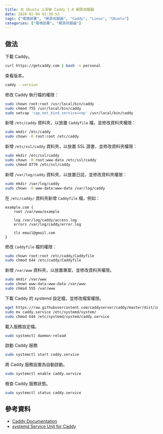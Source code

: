```yaml
---
title: 在 Ubuntu 上安裝 Caddy 1.0 網頁伺服器
date: 2020-02-04 01:30:53
tags: ["環境部署", "網頁伺服器", "Caddy", "Linux", "Ubuntu"]
categories: ["環境部署", "網頁伺服器"]
---
```


## 做法

下載 Caddy。

```bash
curl https://getcaddy.com | bash -s personal
```

查看版本。

```bash
caddy --version
```

修改 Caddy 執行檔的權限：

```bash
sudo chown root:root /usr/local/bin/caddy
sudo chmod 755 /usr/local/bin/caddy
sudo setcap 'cap_net_bind_service=+ep' /usr/local/bin/caddy
```

新增 `/etc/caddy` 資料夾，以放置 `Caddyfile` 檔，並修改資料夾權限：

```bash
sudo mkdir /etc/caddy
sudo chown -R root:root /etc/caddy
```

新增 `/etc/ssl/caddy` 資料夾，以放置 SSL 證書，並修改資料夾權限：

```bash
sudo mkdir /etc/ssl/caddy
sudo chown -R root:www-data /etc/ssl/caddy
sudo chmod 0770 /etc/ssl/caddy
```

新增 `/var/log/caddy` 資料夾，以放置日誌，並修改資料夾權限：

```bash
sudo mkdir /var/log/caddy
sudo chown -R www-data:www-data /var/log/caddy
```

在 `/etc/caddy/` 資料夾新增 `Caddyfile` 檔，例如：

```env
example.com {
    root /var/www/example

    log /var/log/caddy/access.log
    errors /var/log/caddy/error.log

    tls email@gmail.com
}
```

修改 `Caddyfile` 檔的權限：

```bash
sudo chown root:root /etc/caddy/Caddyfile
sudo chmod 644 /etc/caddy/Caddyfile
```

新增 `/var/www` 資料夾，以放置專案，並修改資料夾權限。

```bash
sudo mkdir /var/www
sudo chown www-data:www-data /var/www
sudo chmod 555 /var/www
```

下載 Caddy 的 systemd 設定檔，並修改檔案權限。

```bash
wget https://raw.githubusercontent.com/caddyserver/caddy/master/dist/init/linux-systemd/caddy.service
sudo mv caddy.service /etc/systemd/system/
sudo chmod 644 /etc/systemd/system/caddy.service
```

載入服務設定檔。

```bash
sudo systemctl daemon-reload
```

啟動 Caddy 服務

```bash
sudo systemctl start caddy.service
```

將 Caddy 服務設置為自動啟動。

```bash
sudo systemctl enable caddy.service
```

檢查 Caddy 服務狀態。

```bash
sudo systemctl status caddy.service
```

## 參考資料

- [Caddy Documentation](https://caddyserver.com/docs/)
- [systemd Service Unit for Caddy](https://github.com/caddyserver/caddy/tree/master/dist/init/linux-systemd)
